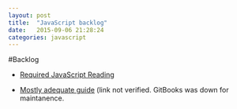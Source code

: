```yaml
---
layout: post
title:  "JavaScript backlog"
date:   2015-09-06 21:28:24
categories: javascript
---
```



#Backlog


* [Required JavaScript Reading](http://code.tutsplus.com/tutorials/required-javascript-reading--net-33131)

* [Mostly adequate guide](http://drboolean.gitbooks.io/mostly-adequate-guide) (link not verified. GitBooks was down for maintanence.